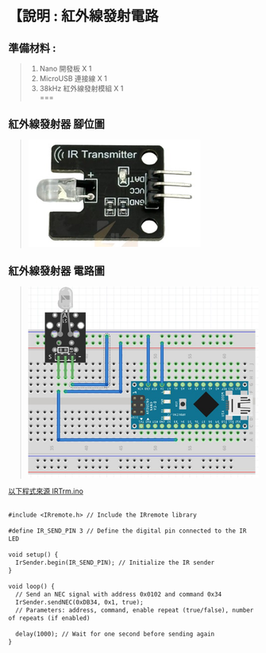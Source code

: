 

<h1>【說明 : 紅外線發射電路 </h1>

## 準備材料 : 
>1. Nano 開發板 X 1
>2. MicroUSB 連接線 X 1
>3. 38kHz 紅外線發射模組 X 1 <br>
===

## 紅外線發射器 腳位圖 
>![](IRTrm.jpg?raw=true)

## 紅外線發射器 電路圖 
>![](IR_Transmitter_Circult.jpg?raw=true)

[以下程式來源 IRTrm.ino ]:https://github.com/derricktsai0904/Arduino/blob/master/08.%20%E7%B4%85%E5%A4%96%E7%B7%9A%E7%99%BC%E9%80%81%E4%BB%A5%E5%8F%8A%E6%8E%A5%E6%94%B6/02%20%E7%B4%85%E5%A4%96%E7%B7%9A%E7%99%BC%E5%B0%84/IRTrm.ino "IRTrm.ino"
[以下程式來源 IRTrm.ino ]
``` arduino

#include <IRremote.h> // Include the IRremote library

#define IR_SEND_PIN 3 // Define the digital pin connected to the IR LED

void setup() {
  IrSender.begin(IR_SEND_PIN); // Initialize the IR sender
}

void loop() {
  // Send an NEC signal with address 0x0102 and command 0x34
  IrSender.sendNEC(0xDB34, 0x1, true); 
  // Parameters: address, command, enable repeat (true/false), number of repeats (if enabled)

  delay(1000); // Wait for one second before sending again
}

```
